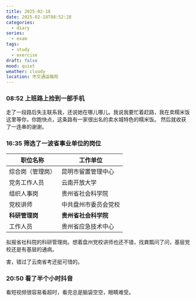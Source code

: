 ```yaml
---
title: 2025-02-18
date: 2025-02-18T08:52:28
categories:
  - diary
series:
  - exam
tags:
  - study
  - exercise
draft: false
mood: quiet
weather: cloudy
location: 市交通运输局
---
```



### 08:52 上班路上捡到一部手机

走了一段路后失主联系我，还说她在哪儿哪儿。我说我要忙着赶路，我在卖糯米饭这里等你，你跑快点，这条路有一家很出名的卖水城特色的糯米饭。
然后就收获了一连串的谢谢。

### 16:35 筛选了一波省事业单位的岗位

| 职位名称      | 工作单位         |
| --------- | ------------ |
| 综合岗（管理岗）  | 昆明市留置管理中心    |
| 党务工作人员    | 云南开放大学       |
| 组织人事岗     | 贵州省社会科学院     |
| 党校讲师      | 中共盘州市委员会党校   |
| **科研管理岗** | **贵州省社会科学院** |
| 工作人员      | 贵州省应急技术中心    |
拟报省社科院的科研管理岗。想着盘州党校讲师也还不错，找粪瓢问了问，基层党校还是有基层的通病。

害，错过了云南省考还挺可惜的。


### 20:50 看了半个小时抖音

看短视频很容易看超时，看完总是脑袋空空，眼睛难受。

